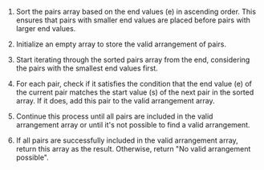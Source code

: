 1. Sort the pairs array based on the end values (e) in ascending order. This ensures that pairs with smaller end values are placed before pairs with larger end values.

2. Initialize an empty array to store the valid arrangement of pairs.

3. Start iterating through the sorted pairs array from the end, considering the pairs with the smallest end values first.

4. For each pair, check if it satisfies the condition that the end value (e) of the current pair matches the start value (s) of the next pair in the sorted array. If it does, add this pair to the valid arrangement array.

5. Continue this process until all pairs are included in the valid arrangement array or until it's not possible to find a valid arrangement.

6. If all pairs are successfully included in the valid arrangement array, return this array as the result. Otherwise, return "No valid arrangement possible".
